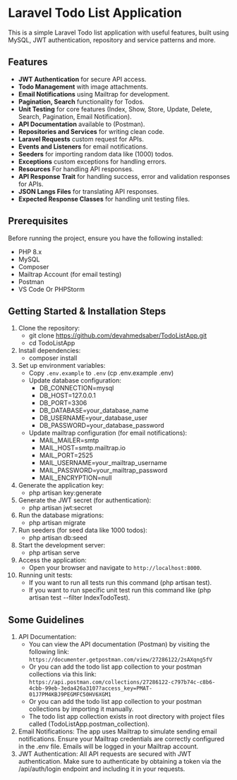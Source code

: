 # Laravel Todo List Application
This is a simple Laravel Todo list application with useful features, built using MySQL, JWT authentication, repository and service patterns and more.

## Features
- **JWT Authentication** for secure API access.
- **Todo Management** with image attachments.
- **Email Notifications** using Mailtrap for development.
- **Pagination, Search** functionality for Todos.
- **Unit Testing** for core features (Index, Show, Store, Update, Delete, Search, Pagination, Email Notification).
- **API Documentation** available to (Postman).
- **Repositories and Services** for writing clean code.
- **Laravel Requests** custom request for APIs.
- **Events and Listeners** for email notifications.
- **Seeders** for importing random data like (1000) todos.
- **Exceptions** custom exceptions for handling errors.
- **Resources** For handling API responses.
- **API Response Trait** for handling success, error and validation responses for APIs.
- **JSON Langs Files** for translating API responses.
- **Expected Response Classes** for handling unit testing files.

## Prerequisites
Before running the project, ensure you have the following installed:
- PHP 8.x
- MySQL
- Composer
- Mailtrap Account (for email testing)
- Postman
- VS Code Or PHPStorm

## Getting Started & Installation Steps
1. Clone the repository:
   - git clone https://github.com/devahmedsaber/TodoListApp.git
   - cd TodoListApp
2. Install dependencies:
   - composer install
3. Set up environment variables:
      - Copy `.env.example` to `.env` (cp .env.example .env)
      - Update database configuration:
          - DB_CONNECTION=mysql
          - DB_HOST=127.0.0.1
          - DB_PORT=3306
          - DB_DATABASE=your_database_name
          - DB_USERNAME=your_database_user
          - DB_PASSWORD=your_database_password
      - Update mailtrap configuration (for email notifications):
          - MAIL_MAILER=smtp
          -  MAIL_HOST=smtp.mailtrap.io
          -  MAIL_PORT=2525
          -  MAIL_USERNAME=your_mailtrap_username
          -  MAIL_PASSWORD=your_mailtrap_password
          -  MAIL_ENCRYPTION=null
4. Generate the application key:
    - php artisan key:generate
5. Generate the JWT secret (for authentication):
    - php artisan jwt:secret
6. Run the database migrations:
    - php artisan migrate
7. Run seeders (for seed data like 1000 todos):
    - php artisan db:seed
8. Start the development server:
    - php artisan serve
9. Access the application:
    - Open your browser and navigate to `http://localhost:8000`.
9. Running unit tests:
    - If you want to run all tests run this command (php artisan test).
    - If you want to run specific unit test run this command like (php artisan test --filter IndexTodoTest).

## Some Guidelines
1. API Documentation:
    - You can view the API documentation (Postman) by visiting the following link:
        `https://documenter.getpostman.com/view/27286122/2sAXqng5fV`
    - Or you can add the todo list app collection to your postman collections via this link:
        `https://api.postman.com/collections/27286122-c797b74c-c8b6-4cbb-99eb-3eda426a3107?access_key=PMAT-01J7PM4KBJ9PEGMFC50HV6XGM1`
    - Or you can add the todo list app collection to your postman collections by importing it manually.
    - The todo list app collection exists in root directory with project files called (TodoListApp.postman_collection).
2. Email Notifications:
  The app uses Mailtrap to simulate sending email notifications. Ensure your Mailtrap credentials are correctly configured in the .env file. Emails will be logged in your Mailtrap account.
3. JWT Authentication:
  All API requests are secured with JWT authentication. Make sure to authenticate by obtaining a token via the /api/auth/login endpoint and including it in your requests.

